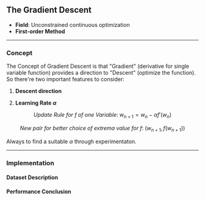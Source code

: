 ## The Gradient Descent
- **Field**: Unconstrained continuous optimization
- **First-order Method**

---
### **Concept**
The Concept of Gradient Descent is that "Gradient" (derivative for single variable function) provides a direction to "Descent" (optimize the function). So there're two important features to consider:

1. **Descent direction**

2. **Learning Rate $\alpha$**

```math
Update\:Rule\:for\:f\;of\:one\:Variable:\; w_{n+1} = w_n - \alpha f'(w_n) 
```
```math
New\:pair\:for\:better\:choice\;of\:extrema\:value\:for\:f:\; (w_{n+1},f(w_{n+1}))
```

Always to find a suitable $\alpha$ through experimentaton.



---

### **Implementation**

#### **Dataset Description**

#### **Performance Conclusion**